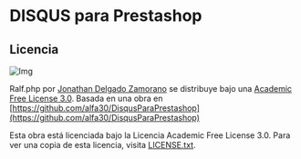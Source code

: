 DISQUS para Prestashop
======================

Licencia
--------

![Img](http://opensource.org/trademarks/opensource/OSI-Approved-License-100x137.png)

Ralf.php por [Jonathan Delgado Zamorano](http://jonad.in/) se distribuye bajo una [Academic Free License 3.0](http://opensource.org/licenses/afl-3.0.php). Basada en una obra en [https://github.com/alfa30/DisqusParaPrestashop](https://github.com/alfa30/DisqusParaPrestashop)

Esta obra está licenciada bajo la Licencia Academic Free License 3.0. Para ver una copia de esta licencia, visita [LICENSE.txt](https://raw.github.com/alfa30/DisqusParaPrestashop/master/LICENSE.txt).
